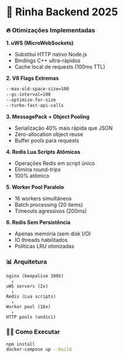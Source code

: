 # 🚀 Rinha Backend 2025
### 🔥 Otimizações Implementadas

**1. uWS (MicroWebSockets)**
- Substitui HTTP nativo Node.js
- Bindings C++ ultra-rápidos
- Cache local de requests (100ms TTL)

**2. V8 Flags Extremas**
```bash
--max-old-space-size=100
--gc-interval=100
--optimize-for-size
--turbo-fast-api-calls
```

**3. MessagePack + Object Pooling**
- Serialização 40% mais rápida que JSON
- Zero-allocation object reuse
- Buffer pools para requests

**4. Redis Lua Scripts Atômicos**
- Operações Redis em script único
- Elimina round-trips
- 100% atômico

**5. Worker Pool Paralelo**
- 16 workers simultâneos
- Batch processing (20 items)
- Timeouts agressivos (200ms)

**6. Redis Sem Persistência**
- Apenas memória (sem disk I/O)
- IO threads habilitados
- Políticas LRU otimizadas

### 📊 Arquitetura

```
nginx (keepalive 100k) 
  ↓
uWS servers (2x)
  ↓
Redis (Lua scripts)
  ↓  
Worker pool (16x)
  ↓
HTTP pools (undici)
```

### 🏃‍♂️ Como Executar

```bash
npm install
docker-compose up --build
```
